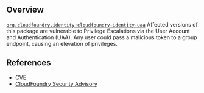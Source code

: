 ## Overview
[`org.cloudfoundry.identity:cloudfoundry-identity-uaa`](http://search.maven.org/#search%7Cga%7C1%7Ca%3A%22cloudfoundry-identity-uaa%22)
Affected versions of this package are vulnerable to Privilege Escalations via the User Account and Authentication (UAA). Any user could pass a malicious token to a group endpoint, causing an elevation of privileges.

## References
- [CVE](https://web.nvd.nist.gov/view/vuln/detail?vulnId=CVE-2017-4973)
- [CloudFoundry Security Advisory](https://www.cloudfoundry.org/CVE-2017-4973)
